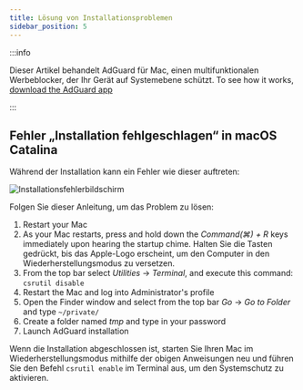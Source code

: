 ```yaml
---
title: Lösung von Installationsproblemen
sidebar_position: 5
---
```


:::info

Dieser Artikel behandelt AdGuard für Mac, einen multifunktionalen Werbeblocker, der Ihr Gerät auf Systemebene schützt. To see how it works, [download the AdGuard app](https://agrd.io/download-kb-adblock)

:::

## Fehler „Installation fehlgeschlagen“ in macOS Catalina

Während der Installation kann ein Fehler wie dieser auftreten:

![Installationsfehlerbildschirm](https://cdn.adtidy.org/content/kb/ad_blocker/mac/macerrorscreenEN.jpg)

Folgen Sie dieser Anleitung, um das Problem zu lösen:

1. Restart your Mac
2. As your Mac restarts, press and hold down the *Command(⌘) + R* keys immediately upon hearing the startup chime. Halten Sie die Tasten gedrückt, bis das Apple-Logo erscheint, um den Computer in den Wiederherstellungsmodus zu versetzen.
3. From the top bar select *Utilities* → *Terminal*, and execute this command: `csrutil disable`
4. Restart the Mac and log into Administrator's profile
5. Open the Finder window and select from the top bar *Go* → *Go to Folder* and type `~/private/`
6. Create a folder named *tmp* and type in your password
7. Launch AdGuard installation

Wenn die Installation abgeschlossen ist, starten Sie Ihren Mac im Wiederherstellungsmodus mithilfe der obigen Anweisungen neu und führen Sie den Befehl `csrutil enable` im Terminal aus, um den Systemschutz zu aktivieren.
